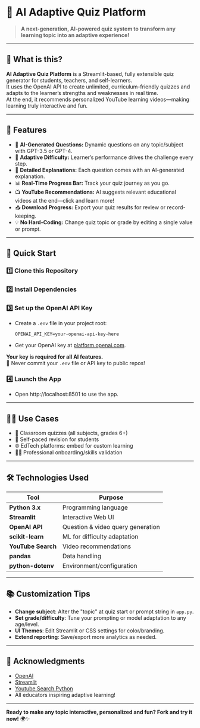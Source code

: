 # 🚀 AI Adaptive Quiz Platform

> **A next-generation, AI-powered quiz system to transform any learning topic into an adaptive experience!**

---

## 🌟 What is this?

**AI Adaptive Quiz Platform** is a Streamlit-based, fully extensible quiz generator for students, teachers, and self-learners.  
It uses the OpenAI API to create unlimited, curriculum-friendly quizzes and adapts to the learner’s strengths and weaknesses in real time.  
At the end, it recommends personalized YouTube learning videos—making learning truly interactive and fun.

---

## 🎨 Features

- 🤖 **AI-Generated Questions:** Dynamic questions on any topic/subject with GPT-3.5 or GPT-4.
- 🎯 **Adaptive Difficulty:** Learner’s performance drives the challenge every step.
- 📝 **Detailed Explanations:** Each question comes with an AI-generated explanation.
- 📊 **Real-Time Progress Bar:** Track your quiz journey as you go.
- 📺 **YouTube Recommendations:** AI suggests relevant educational videos at the end—click and learn more!
- 📥 **Download Progress:** Export your quiz results for review or record-keeping.
- 💡 **No Hard-Coding:** Change quiz topic or grade by editing a single value or prompt.

---

## 🚦 Quick Start

### 1️⃣ Clone this Repository


### 2️⃣ Install Dependencies


### 3️⃣ Set up the OpenAI API Key

- Create a `.env` file in your project root:
    ```
    OPENAI_API_KEY=your-openai-api-key-here
    ```
- Get your OpenAI key at [platform.openai.com](https://platform.openai.com/).

**Your key is required for all AI features.**  
🚨 Never commit your `.env` file or API key to public repos!

### 4️⃣ Launch the App

- Open http://localhost:8501 to use the app.

---

## 🧑‍🎓 Use Cases

- 🎒 Classroom quizzes (all subjects, grades 6+)
- 🏡 Self-paced revision for students
- 🌐 EdTech platforms: embed for custom learning
- 🧑‍💼 Professional onboarding/skills validation

---

## 🛠️ Technologies Used

| Tool                  | Purpose                    |
|-----------------------|---------------------------|
| **Python 3.x**        | Programming language      |
| **Streamlit**         | Interactive Web UI        |
| **OpenAI API**        | Question & video query generation |
| **scikit-learn**      | ML for difficulty adaptation   |
| **YouTube Search**    | Video recommendations     |
| **pandas**            | Data handling             |
| **python-dotenv**     | Environment/configuration |

---

## 📚 Customization Tips

- **Change subject**: Alter the "topic" at quiz start or prompt string in `app.py`.
- **Set grade/difficulty**: Tune your prompting or model adaptation to any age/level.
- **UI Themes**: Edit Streamlit or CSS settings for color/branding.
- **Extend reporting**: Save/export more analytics as needed.

---

## 🙏 Acknowledgments

- [OpenAI](https://openai.com/)
- [Streamlit](https://streamlit.io/)
- [Youtube Search Python](https://github.com/alexmercerind/youtube-search-python)
- All educators inspiring adaptive learning!

---

**Ready to make any topic interactive, personalized and fun? Fork and try it now!** 🌍✨

